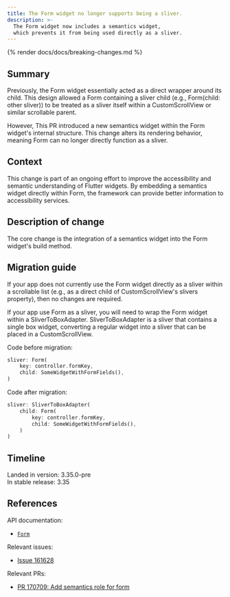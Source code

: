 ```yaml
---
title: The Form widget no longer supports being a sliver.
description: >-
  The Form widget now includes a semantics widget,
  which prevents it from being used directly as a sliver.
---
```


{% render docs/docs/breaking-changes.md %}

## Summary

Previously, the Form widget essentially acted as a direct wrapper
around its child. This design allowed a Form containing a sliver child
(e.g., Form(child: other sliver)) to be treated as a sliver itself
 within a CustomScrollView or similar scrollable parent.

However, This PR introduced a new semantics widget
within the Form widget's internal structure. This change alters
its rendering behavior, meaning Form can no longer directly
function as a sliver.

## Context

This change is part of an ongoing effort to improve the
accessibility and semantic understanding of Flutter widgets.
By embedding a semantics widget directly within Form, the framework
can provide better information to accessibility services.

## Description of change

The core change is the integration of a semantics widget 
into the Form widget's build method.

## Migration guide

If your app does not currently use the Form widget directly
as a sliver within a scrollable list
(e.g., as a direct child of CustomScrollView's slivers property),
then no changes are required.

If your app use Form as a sliver, you will need to wrap the Form
widget within a SliverToBoxAdapter. SliverToBoxAdapter is a
sliver that contains a single box widget, converting a regular
widget into a sliver that can be placed in a CustomScrollView.

Code before migration:

```dart
sliver: Form(
    key: controller.formKey,
    child: SomeWidgetWithFormFields(),
)
```

Code after migration:

```dart
sliver: SliverToBoxAdapter(
    child: Form(
        key: controller.formKey,
        child: SomeWidgetWithFormFields(),
    )
)
```

## Timeline

Landed in version: 3.35.0-pre<br>
In stable release: 3.35

## References

API documentation:

* [`Form`]({{site.api}}/flutter/widgets/Form-class.html)

Relevant issues:

* [Issue 161628]({{site.repo.flutter}}/issues/161628)

Relevant PRs:

* [PR 170709: Add semantics role for form]({{site.repo.flutter}}/pull/170709)
